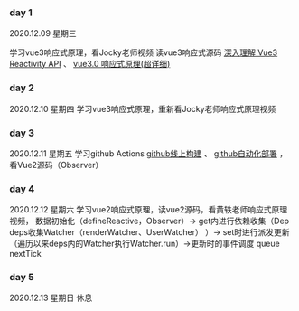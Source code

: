 ### day 1
2020.12.09 星期三

学习vue3响应式原理，看Jocky老师视频 读vue3响应式源码  [深入理解 Vue3 Reactivity API](https://zhuanlan.zhihu.com/p/146097763) 、 [vue3.0 响应式原理(超详细)](https://juejin.cn/post/6858899262596448270)

### day 2
2020.12.10 星期四
学习vue3响应式原理，重新看Jocky老师响应式原理视频

### day 3
2020.12.11 星期五
学习github Actions  [github线上构建](https://p3terx.com/archives/github-actions-started-tutorial.html) 、 [github自动化部署](https://frostming.com/2020/04-26/github-actions-deploy/)  ， 看Vue2源码（Observer）

### day 4
2020.12.12 星期六
学习vue2响应式原理，读vue2源码，看黄轶老师响应式原理视频，  数据初始化（defineReactive，Observer）→ get内进行依赖收集（Dep deps收集Watcher（renderWatcher、UserWatcher） ）→ set时进行派发更新（遍历以来deps内的Watcher执行Watcher.run）→更新时的事件调度 queue nextTick

### day 5
2020.12.13 星期日
休息